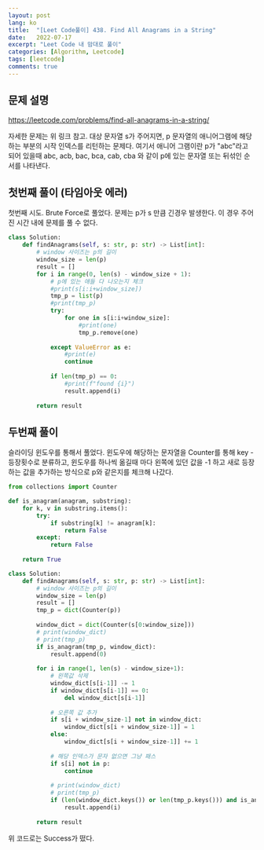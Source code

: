 ```yaml
---
layout: post
lang: ko
title:  "[Leet Code풀이] 438. Find All Anagrams in a String"
date:   2022-07-17
excerpt: "Leet Code 내 맘대로 풀이"
categories: [Algorithm, Leetcode]
tags: [leetcode]
comments: true
---
```


## 문제 설명
https://leetcode.com/problems/find-all-anagrams-in-a-string/

자세한 문제는 위 링크 참고.
대상 문자열 s가 주어지면, p 문자열의 애니어그램에 해당하는 부분의 시작 인덱스를 리턴하는 문제다.
여기서 애니어 그램이란 p가 "abc"라고 되어 있을때 abc, acb, bac, bca, cab, cba 와 같이 p에 있는 문자열 또는 뒤섞인 순서를 나타낸다.  


## 첫번째 풀이 (타임아웃 에러)
첫번째 시도. Brute Force로 풀었다. 
문제는 p가 s 만큼 긴경우 발생한다. 
이 경우 주어진 시간 내에 문제를 풀 수 없다.

```python
class Solution:
    def findAnagrams(self, s: str, p: str) -> List[int]:
        # window 사이즈는 p의 길이
        window_size = len(p)
        result = []
        for i in range(0, len(s) - window_size + 1):
            # p에 있는 애들 다 나오는지 체크
            #print(s[i:i+window_size])
            tmp_p = list(p)
            #print(tmp_p)
            try:
                for one in s[i:i+window_size]:
                    #print(one)
                    tmp_p.remove(one)
                    
            except ValueError as e:
                #print(e)
                continue
                
            if len(tmp_p) == 0:
                #print(f"found {i}")
                result.append(i)
                
        return result
```


## 두번째 풀이
슬라이딩 윈도우를 통해서 풀었다. 
윈도우에 해당하는 문자열을 Counter를 통해 key - 등장횟수로 분류하고,
윈도우를 하나씩 옮길때 마다 왼쪽에 있던 값을 -1 하고 새로 등장하는 값을 추가하는 방식으로 p와 같은지를 체크해 나갔다. 


```python
from collections import Counter

def is_anagram(anagram, substring):
    for k, v in substring.items():
        try:
            if substring[k] != anagram[k]:
                return False
        except:
            return False
            
    return True

class Solution:
    def findAnagrams(self, s: str, p: str) -> List[int]:
        # window 사이즈는 p의 길이
        window_size = len(p)
        result = []
        tmp_p = dict(Counter(p))
        
        window_dict = dict(Counter(s[0:window_size]))
        # print(window_dict)
        # print(tmp_p)
        if is_anagram(tmp_p, window_dict):
            result.append(0)
            
        for i in range(1, len(s) - window_size+1):
            # 왼쪽값 삭제
            window_dict[s[i-1]] -= 1
            if window_dict[s[i-1]] == 0:
                del window_dict[s[i-1]]
            
            # 오른쪽 값 추가 
            if s[i + window_size-1] not in window_dict:
                window_dict[s[i + window_size-1]] = 1
            else:
                window_dict[s[i + window_size-1]] += 1
            
            # 해당 인덱스가 문자 없으면 그냥 패스
            if s[i] not in p:
                continue
            
            # print(window_dict)
            # print(tmp_p)
            if (len(window_dict.keys()) or len(tmp_p.keys())) and is_anagram(tmp_p, window_dict):
                result.append(i)
                
        return result
```
위 코드로는 Success가 떴다. 